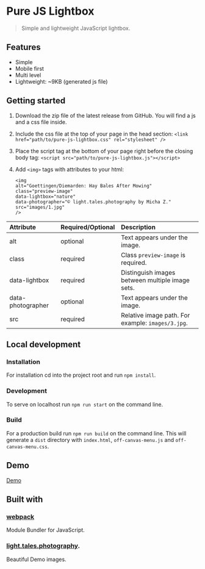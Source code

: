 # Pure JS Lightbox

> Simple and lightweight JavaScript lightbox.

## Features

- Simple
- Mobile first
- Multi level
- Lightweight: ~9KB (generated js file)

## Getting started

1. Download the zip file of the latest release from GitHub. You will find a js and a css file inside.
2. Include the css file at the top of your page in the head section:
   `<link href="path/to/pure-js-lightbox.css" rel="stylesheet" />`
3. Place the script tag at the bottom of your page right before the closing body tag:
   `<script src="path/to/pure-js-lightbox.js"></script>`
4. Add `<img>` tags with attributes to your html:

   ```
   <img
   alt="Goettingen/Diemarden: Hay Bales After Mowing"
   class="preview-image"
   data-lightbox="nature"
   data-photographer="© light.tales.photography by Micha Z."
   src="images/1.jpg"
   />
   ```

| Attribute         | Required/Optional | Description                                       |
|:------------------|-------------------|:--------------------------------------------------|
| alt               | optional          | Text appears under the image.                     |
| class             | required          | Class `preview-image` is required.                |
| data-lightbox     | required          | Distinguish images between multiple image sets.   |
| data-photographer | optional          | Text appears under the image.                     |     
| src               | required          | Relative image path. For example: `images/3.jpg`. |     

## Local development

### Installation

For installation cd into the project root and run `npm install`.

### Development

To serve on localhost run `npm run start` on the command line.

### Build

For a production build run `npm run build` on the command line.
This will generate a `dist` directory with `index.html`, `off-canvas-menu.js` and `off-canvas-menu.css`.

## Demo

[Demo](http://lightbox.mgnmrt.com)

## Built with

### [webpack](https://webpack.js.org/)

Module Bundler for JavaScript.

### [light.tales.photography](https://www.instagram.com/light.tales.photography/).

Beautiful Demo images.
